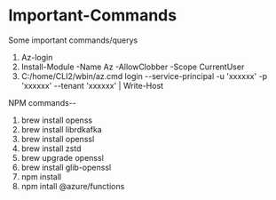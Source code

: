 # Important-Commands
Some important commands/querys


1. Az-login 
2. Install-Module -Name Az -AllowClobber  -Scope CurrentUser
3. C:/home/CLI2/wbin/az.cmd login --service-principal -u 'xxxxxx' -p 'xxxxxx' --tenant 'xxxxxx' | Write-Host



NPM commands--
1. brew install openss
2. brew install librdkafka
3. brew install openssl
4. brew install zstd
5. brew upgrade openssl
6. brew install glib-openssl
7. npm install
8. npm intall @azure/functions
